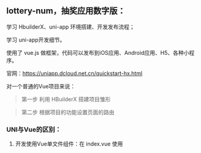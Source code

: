 ## lottery-num，抽奖应用数字版：

学习 HbuilderX、uni-app 环境搭建、开发发布流程；

学习 uni-app开发细节。

使用了 vue.js 做框架，代码可以发布到iOS应用、Android应用、H5、各种小程序。

官网：https://uniapp.dcloud.net.cn/quickstart-hx.html


对一个普通的Vue项目来说：
> 第一步 利用 HBuilderX 搭建项目雏形

> 第二步 根据项目的功能设置页面的路由


### UNI与Vue的区别：

1. 开发使用Vue单文件组件：在 index.vue 使用<template>、<script>、<style>

2. 在开发使用中，标签靠近小程序使用规范：
> div、p、ul、li 改成 view；
> span、font 改成 text；
> a 改成 navigator；
> img 改成 image； 
> uni-ui 新增了一批手机端常用的新组件，如：日期格式化、左右滑出的抽屉、可区域滚动视图容器、图标、进度条等；
> 而 vue使用web端的标签.

3. 接口能力靠近小程序规范，使用的内置的API，用JS实现路由的跳转，数据的存储等，

如：uni-app：uni.navigateTo 路由与页面跳转；uni.request 网络请求。

4.  数据的绑定与事件处理同 Vue.JS规范，同时补充了APP及页面的生命周期，

如：APP.Vue中 onlaunch、onshow等。

5. 使用flex布局进行开发，单位是rpx（rpx是微信小程序独有的、解决屏幕自适应的尺寸单位，通过 rpx 设置元素和字体的大小，小程序在不同尺寸的屏幕下，可以实现自动适配）。

6. Uni-app可以编译到（头条，支付宝，微信，QQ，百度）小程序，安卓版，ios版，h5版。通过打包实现一套代码多端运行；

vue在web上是为单页应用而生的，在app上，单页应用会卡死。
